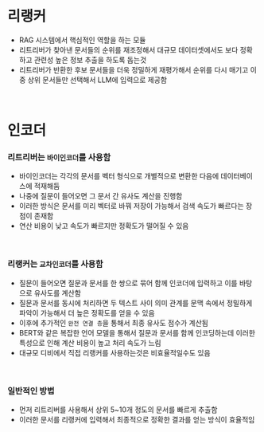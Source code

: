 # 리랭커
- RAG 시스템에서 핵심적인 역할을 하는 모듈
- 리트리버가 찾아낸 문서들의 순위를 재조정해서 대규모 데이터셋에서도 보다 정확하고 관련성 높은 정보 추출을 하도록 돕는것
- 리트리버가 반환한 후보 문서들을 더욱 정밀하게 재평가해서 순위를 다시 매기고 이 중 상위 문서들만 선택해서 LLM에 입력으로 제공함

<br>

# 인코더
### 리트리버는 `바이인코더`를 사용함
- 바이인코더는 각각의 문서를 벡터 형식으로 개별적으로 변환한 다음에 데이터베이스에 적재해둠
- 나중에 질문이 들어오면 그 문서 간 유사도 계산을 진행함
- 이러한 방식은 문서를 미리 벡터로 바꿔 저장이 가능해서 검색 속도가 빠르다는 장점이 존재함
- 연산 비용이 낮고 속도가 빠르지만 정확도가 떨어질 수 있음

<br>

### 리랭커는 `교차인코더`를 사용함
- 질문이 들어오면 질문과 문서를 한 쌍으로 묶어 함께 인코더에 입력하고 이를 바탕으로 유사도를 계산함
- 질문과 문서를 동시에 처리하면 두 텍스트 사이 의미 관계를 문맥 속에서 정밀하게 파악이 가능해서 더 높은 정확도를 얻을 수 있음
- 이후에 추가적인 `완전 연결 층`을 통해서 최종 유사도 점수가 계산됨
- BERT와 같은 복잡한 언어 모델을 통해서 질문과 문서를 함께 인코딩하는데 이러한 특성으로 인해 계산 비용이 높고 처리 속도가 느림
- 대규모 디비에서 직접 리랭커를 사용하는것은 비효율적일수도 있음

<br>

### 일반적인 방법
- 먼저 리트리버를 사용해서 상위 5~10개 정도의 문서를 빠르게 추출함
- 이러한 문서를 리랭커에 입력해서 최종적으로 정확한 결과를 얻는 방식이 효율적임